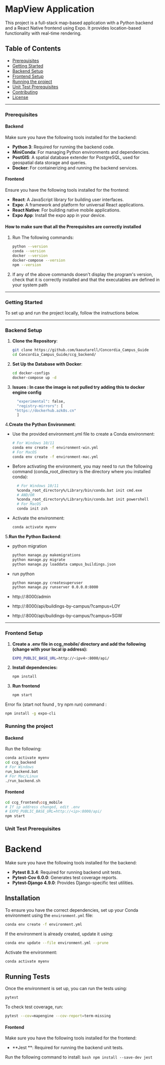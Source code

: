 # MapView Application

This project is a full-stack map-based application with a Python backend and a React Native frontend using Expo. It provides location-based functionality with real-time rendering.

## Table of Contents

- [Prerequisites](#prerequisites)
- [Getting Started](#getting-started)
- [Backend Setup](#backend-setup)
- [Frontend Setup](#frontend-setup)
- [Running the project](#running-the-project)
- [Unit Test Prerequisites](#unit-test-prerequisites)
- [Contributing](#contributing)
- [License](#license)

---

### Prerequisites

#### Backend

Make sure you have the following tools installed for the backend:

- **Python 3**: Required for running the backend code.
- **MiniConda**: For managing Python environments and dependencies.
- **PostGIS**: A spatial database extender for PostgreSQL, used for geospatial data storage and queries.
- **Docker**: For containerizing and running the backend services.

#### Frontend

Ensure you have the following tools installed for the frontend:

- **React**: A JavaScript library for building user interfaces.
- **Expo**: A framework and platform for universal React applications.
- **React Native**: For building native mobile applications.
- **Expo App**: Install the expo app in your device.

#### How to make sure that all the Prerequisites are correctly installed

1.  Run The following commands:
    ```bash
    python --version
    conda --version
    docker --version
    docker-compose --version
    npm --version
    ```
2.  If any of the above commands doesn't display the program's version, check that it is correctly installed and that the executables are defined in your system path

---

### Getting Started

To set up and run the project locally, follow the instructions below.

---

### Backend Setup

1. **Clone the Repository**:

   ```bash
   git clone https://github.com/kaoutarell/Concordia_Campus_Guide
   cd Concordia_Campus_Guide/ccg_backend/

   ```

2. **Set Up the Database with Docker**:

   ```bash
   cd docker-configs
   docker-compose up -d

   ```

3. **Issues : In case the image is not pulled try adding this to docker engine config**

   ```bash
     "experimental": false,
     "registry-mirrors": [
    "https://dockerhub.azk8s.cn"
     ]
   ```

4.**Create the Python Environment**:

- Use the provided environment.yml file to create a Conda environment:
  ```bash
  # For Windows 10/11
  conda env create -f environment-win.yml
  # For MacOS
  conda env create -f environment-mac.yml

  ```
- Before activating the environment, you may need to run the following command (conda_root_directory is the directory where you installed conda):

  ```bash
    # For Windows 10/11
    %conda_root_directory%/Library/bin/conda.bat init cmd.exe
    # AND/OR
    %conda_root_directory%/Library/bin/conda.bat init powershell
    # For MacOS
    conda init zsh

  ```

- Activate the environment:
  ```bash
  conda activate myenv
  ```

5.**Run the Python Backend**:

- python migration
  ```bash
  python manage.py makemigrations
  python manage.py migrate
  python manage.py loaddata campus_buildings.json
  ```
- run python

  ```bash
  python manage.py createsuperuser
  python manage.py runserver 0.0.0.0:8000

  ```

- http://<ipv4>:8000/admin
- http://<ipv4>:8000/api/buildings-by-campus/?campus=LOY
- http://<ipv4>:8000/api/buildings-by-campus/?campus=SGW

---

### Frontend Setup

1.  **Create a .env file in ccg_mobile/ directory and add the following (change <ipv4> with your local ip address):**
    ```bash
    EXPO_PUBLIC_BASE_URL=http://<ipv4>:8000/api/
    ```
2.  **Install dependencies:**
    ```bash
    npm install
    ```
3.  **Run frontend**
    ```bash
    npm start
    ```
Error fix (start not found , try npm run) command :
```bash
npm install -g expo-cli
``` 

### Running the project

#### Backend

Run the following:

```bash
conda activate myenv
cd ccg_backend
# For Windows
run_backend.bat
# For Mac/Linux
./run_backend.sh
```

#### Frontend

```bash
cd ccg_frontend\ccg_mobile
# If ip address changed, edit .env
# EXPO_PUBLIC_BASE_URL=http://<ip>:8000/api/
npm start
```
### Unit Test Prerequisites
# Backend

Make sure you have the following tools installed for the backend:

- **Pytest 8.3.4**: Required for running backend unit tests.  
- **Pytest-Cov 6.0.0**: Generates test coverage reports.  
- **Pytest-Django 4.9.0**: Provides Django-specific test utilities.  

## Installation

To ensure you have the correct dependencies, set up your Conda environment using the `environment.yml` file:

```bash
conda env create -f environment.yml
```

If the environment is already created, update it using:

```bash
conda env update --file environment.yml --prune
```

Activate the environment:

```bash
conda activate myenv
```

## Running Tests

Once the environment is set up, you can run the tests using:

```bash
pytest
```

To check test coverage, run:

```bash
pytest --cov=mapengine --cov-report=term-missing
```


#### Frontend
Make sure you have the following tools installed for the frontend:

- **Jest **: Required for running the backend unit tests.

Run the following command to install:
    ```bash
    npm install --save-dev jest
    ```
